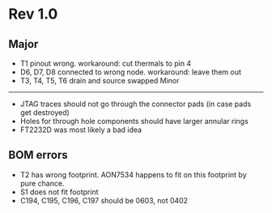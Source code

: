 Rev 1.0
========
Major
---------
- T1 pinout wrong. workaround: cut thermals to pin 4
- D6, D7, D8 connected to wrong node. workaround: leave them out
- T3, T4, T5, T6 drain and source swapped
Minor
------
- JTAG traces should not go through the connector pads (in case pads get destroyed)
- Holes for through hole components should have larger annular rings
- FT2232D was most likely a bad idea

BOM errors
-----------
- T2 has wrong footprint. AON7534 happens to fit on this footprint by pure chance.
- S1 does not fit footprint
- C194, C195, C196, C197 should be 0603, not 0402
